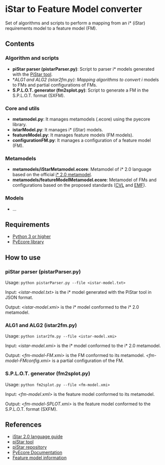 # iStar to Feature Model converter
Set of algorithms and scripts to perform a mapping from an i* (iStar) requirements model to a feature model (FM). 


## Contents
### Algorithm and scripts
* **piStar parser (pistarParser.py)**: Script to parser i* models generated with the [PiStar tool](http://www.cin.ufpe.br/~jhcp/pistar/tool/#).  
* **ALG1 and ALG2 (istar2fm.py): Mapping algorithms to convert i* models to FMs and partial configurations of FMs.  
* **S.P.L.O.T. generator (fm2splot.py)**: Script to generate a FM in the S.P.L.O.T. format (SXFM).  

### Core and utils
* **metamodel.py**: It manages metamodels (.ecore) using the pyecore library.  
* **istarModel.py**: It manages i* (iStar) models.  
* **featureModel.py**: It manages feature models (FM models).  
* **configurationFM.py**: It manages a configuration of a feature model (FM).  

### Metamodels
* **metamodels/iStarMetamodel.ecore**: Metamodel of i* 2.0 language based on the official [i* 2.0 metamodel](https://arxiv.org/abs/1605.07767).
* **metamodels/featureModelMetamodel.ecore**: Metamodel of FMs and configurations based on the proposed standards ([CVL](http://caosd.lcc.uma.es/vexgine/about-cvl/) and [EMF](https://projects.eclipse.org/projects/modeling.emft.featuremodel)).  

### Models
* ...


## Requirements
* [Python 3 or higher](https://www.python.org/)  
* [PyEcore library](https://pyecore.readthedocs.io/en/latest/)  


## How to use

### piStar parser (pistarParser.py)
Usage:
    ```python pistarParser.py --file <istar-model.txt>```

Input:
    *<istar-model.txt>* is the i* model generated with the PiStar tool in JSON format.
	
Output:
    *<istar-model.xmi>* is the i* model conformed to the i* 2.0 metamodel.

### ALG1 and ALG2 (istar2fm.py)	
Usage:
    ```python istar2fm.py --file <istar-model.xmi>```

Input:
    *<istar-model.xmi>* is the i* model conformed to the i* 2.0 metamodel.

Output:
    *<fm-model-FM.xmi>* is the FM conformed to its metamodel.
    *<fm-model-FMconfig.xmi>* is a partial configuration of the FM.

### S.P.L.O.T. generator (fm2splot.py)
Usage:
    ```python fm2splot.py --file <fm-model.xmi>```

Input:
    *<fm-model.xml>* is the feature model conformed to its metamodel.

Output:
    *<fm-model-SPLOT.xmi>* is the feature model conformed to the S.P.L.O.T. format (SXFM).


## References
* [iStar 2.0 language guide](https://arxiv.org/abs/1605.07767)  
* [piStar tool](http://www.cin.ufpe.br/~jhcp/pistar/tool/#)
* [piStar repository](https://github.com/jhcp/piStar)  
* [PyEcore Documentation](https://pyecore.readthedocs.io/en/latest/)  
* [Feature model information](https://en.wikipedia.org/wiki/Feature_model)  



